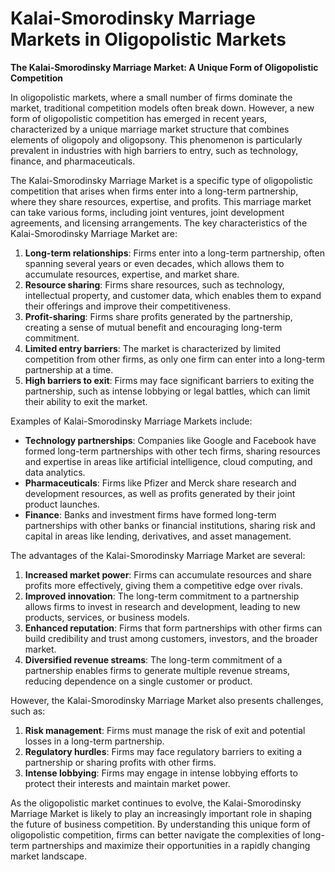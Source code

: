 # Kalai-Smorodinsky Marriage Markets in Oligopolistic Markets

**The Kalai-Smorodinsky Marriage Market: A Unique Form of Oligopolistic Competition**

In oligopolistic markets, where a small number of firms dominate the market, traditional competition models often break down. However, a new form of oligopolistic competition has emerged in recent years, characterized by a unique marriage market structure that combines elements of oligopoly and oligopsony. This phenomenon is particularly prevalent in industries with high barriers to entry, such as technology, finance, and pharmaceuticals.

The Kalai-Smorodinsky Marriage Market is a specific type of oligopolistic competition that arises when firms enter into a long-term partnership, where they share resources, expertise, and profits. This marriage market can take various forms, including joint ventures, joint development agreements, and licensing arrangements. The key characteristics of the Kalai-Smorodinsky Marriage Market are:

1. **Long-term relationships**: Firms enter into a long-term partnership, often spanning several years or even decades, which allows them to accumulate resources, expertise, and market share.
2. **Resource sharing**: Firms share resources, such as technology, intellectual property, and customer data, which enables them to expand their offerings and improve their competitiveness.
3. **Profit-sharing**: Firms share profits generated by the partnership, creating a sense of mutual benefit and encouraging long-term commitment.
4. **Limited entry barriers**: The market is characterized by limited competition from other firms, as only one firm can enter into a long-term partnership at a time.
5. **High barriers to exit**: Firms may face significant barriers to exiting the partnership, such as intense lobbying or legal battles, which can limit their ability to exit the market.

Examples of Kalai-Smorodinsky Marriage Markets include:

* **Technology partnerships**: Companies like Google and Facebook have formed long-term partnerships with other tech firms, sharing resources and expertise in areas like artificial intelligence, cloud computing, and data analytics.
* **Pharmaceuticals**: Firms like Pfizer and Merck share research and development resources, as well as profits generated by their joint product launches.
* **Finance**: Banks and investment firms have formed long-term partnerships with other banks or financial institutions, sharing risk and capital in areas like lending, derivatives, and asset management.

The advantages of the Kalai-Smorodinsky Marriage Market are several:

1. **Increased market power**: Firms can accumulate resources and share profits more effectively, giving them a competitive edge over rivals.
2. **Improved innovation**: The long-term commitment to a partnership allows firms to invest in research and development, leading to new products, services, or business models.
3. **Enhanced reputation**: Firms that form partnerships with other firms can build credibility and trust among customers, investors, and the broader market.
4. **Diversified revenue streams**: The long-term commitment of a partnership enables firms to generate multiple revenue streams, reducing dependence on a single customer or product.

However, the Kalai-Smorodinsky Marriage Market also presents challenges, such as:

1. **Risk management**: Firms must manage the risk of exit and potential losses in a long-term partnership.
2. **Regulatory hurdles**: Firms may face regulatory barriers to exiting a partnership or sharing profits with other firms.
3. **Intense lobbying**: Firms may engage in intense lobbying efforts to protect their interests and maintain market power.

As the oligopolistic market continues to evolve, the Kalai-Smorodinsky Marriage Market is likely to play an increasingly important role in shaping the future of business competition. By understanding this unique form of oligopolistic competition, firms can better navigate the complexities of long-term partnerships and maximize their opportunities in a rapidly changing market landscape.
